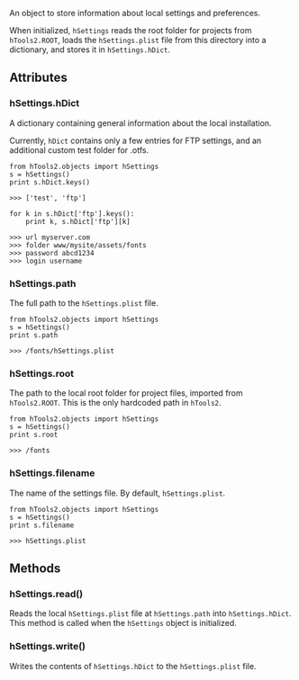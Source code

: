 An object to store information about local settings and preferences.

When initialized, `hSettings` reads the root folder for projects from `hTools2.ROOT`, loads the `hSettings.plist` file from this directory into a dictionary, and stores it in `hSettings.hDict`.


## Attributes

### hSettings.hDict

A dictionary containing general information about the local installation.

Currently, `hDict` contains only a few entries for FTP settings, and an additional custom test folder for .otfs.

    from hTools2.objects import hSettings
    s = hSettings()
    print s.hDict.keys()

    >>> ['test', 'ftp']

    for k in s.hDict['ftp'].keys():
        print k, s.hDict['ftp'][k]

    >>> url myserver.com
    >>> folder www/mysite/assets/fonts
    >>> password abcd1234
    >>> login username

### hSettings.path

The full path to the `hSettings.plist` file.

    from hTools2.objects import hSettings
    s = hSettings()
    print s.path

    >>> /fonts/hSettings.plist

### hSettings.root

The path to the local root folder for project files, imported from `hTools2.ROOT`. This is the only hardcoded path in `hTools2`.

    from hTools2.objects import hSettings
    s = hSettings()
    print s.root

    >>> /fonts

### hSettings.filename

The name of the settings file. By default, `hSettings.plist`.

    from hTools2.objects import hSettings
    s = hSettings()
    print s.filename

    >>> hSettings.plist

## Methods

### hSettings.read()

Reads the local `hSettings.plist` file at `hSettings.path` into `hSettings.hDict`. This method is called when the `hSettings` object is initialized.

### hSettings.write()

Writes the contents of `hSettings.hDict` to the `hSettings.plist` file.
